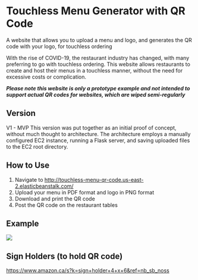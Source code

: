 # Touchless Menu Generator with QR Code
A website that allows you to upload a menu and logo, and generates the QR code with your logo, for touchless ordering

With the rise of COVID-19, the restaurant industry has changed, with many preferring to go with touchless ordering.  This website allows restaurants to create and host their menus in a touchless manner, without the need for excessive costs or complication.

***Please note this website is only a prototype example and not intended to support actual QR codes for websites, which are wiped semi-regularly***


## Version
V1 - MVP
This version was put together as an initial proof of concept, without much thought to architecture.
The architecture employs a manually configured EC2 instance, running a Flask server, and saving uploaded files to the EC2 root directory.


## How to Use
1. Navigate to http://touchless-menu-qr-code.us-east-2.elasticbeanstalk.com/
2. Upload your menu in PDF format and logo in PNG format
3. Download and print the QR code
4. Post the QR code on the restaurant tables


## Example
<img src="https://i.imgur.com/ou1RDBB.jpeg">


## Sign Holders (to hold QR code)
https://www.amazon.ca/s?k=sign+holder+4+x+6&ref=nb_sb_noss



